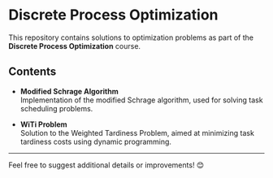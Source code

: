 # Discrete Process Optimization

This repository contains solutions to optimization problems as part of the **Discrete Process Optimization** course.

## Contents

- **Modified Schrage Algorithm**  
  Implementation of the modified Schrage algorithm, used for solving task scheduling problems.

- **WiTi Problem**  
  Solution to the Weighted Tardiness Problem, aimed at minimizing task tardiness costs using dynamic programming.

---

Feel free to suggest additional details or improvements! 😊
